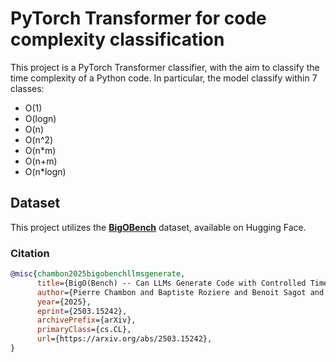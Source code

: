 # PyTorch Transformer for code complexity classification

This project is a PyTorch Transformer classifier, with the aim to classify the time complexity of a Python code. 
In particular, the model classify within 7 classes:
- O(1)
- O(logn)
- O(n)
- O(n^2)
- O(n*m)
- O(n+m)
- O(n*logn)

## Dataset

This project utilizes the [**BigOBench**](https://huggingface.co/datasets/facebook/BigOBench) dataset, available on Hugging Face.

### Citation

```bibtex
@misc{chambon2025bigobenchllmsgenerate,
      title={BigO(Bench) -- Can LLMs Generate Code with Controlled Time and Space Complexity?}, 
      author={Pierre Chambon and Baptiste Roziere and Benoit Sagot and Gabriel Synnaeve},
      year={2025},
      eprint={2503.15242},
      archivePrefix={arXiv},
      primaryClass={cs.CL},
      url={https://arxiv.org/abs/2503.15242}, 
}
